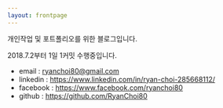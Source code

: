 ```yaml
---
layout: frontpage
---
```


개인작업 및 포트폴리오를 위한 블로그입니다. 


2018.7.2부터 1일 1커밋 수행중입니다. 


* email : <ryanchoi80@gmail.com>
* linkedin : <https://www.linkedin.com/in/ryan-choi-285668112/>
* facebook : <https://www.facebook.com/ryanchoi80>
* github : <https://github.com/RyanChoi80>

